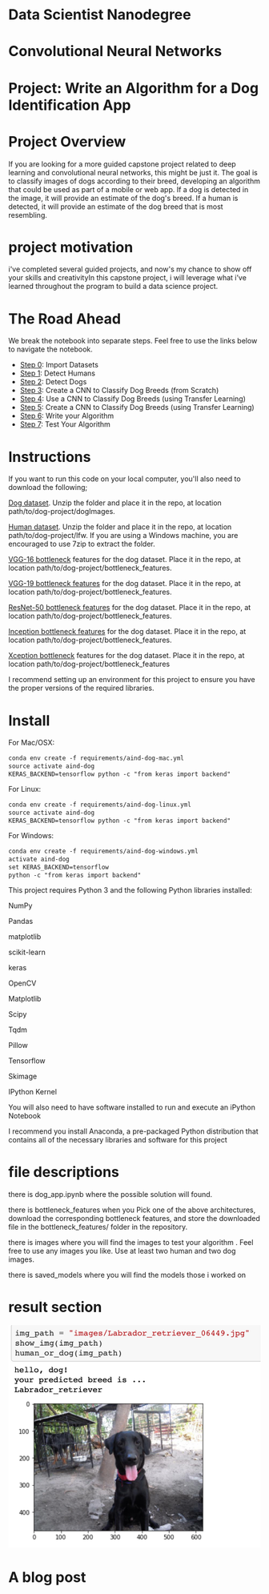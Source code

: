# Data Scientist Nanodegree

# Convolutional Neural Networks

# Project: Write an Algorithm for a Dog Identification App

# Project Overview

If you are looking for a more guided capstone project related to deep learning and convolutional neural networks, this might be just it. The goal is to classify images of dogs according to their breed, developing an algorithm that could be used as part of a mobile or web app. If a dog is detected in the image, it will provide an estimate of the dog's breed. If a human is detected, it will provide an estimate of the dog breed that is most resembling. 

# project motivation

i've completed several guided projects, and now's my chance to show off your skills and creativityIn this capstone project, i will leverage what i’ve learned throughout the program to build a data science project.
 
# The Road Ahead

We break the notebook into separate steps.  Feel free to use the links below to navigate the notebook.

* [Step 0](#step0): Import Datasets
* [Step 1](#step1): Detect Humans
* [Step 2](#step2): Detect Dogs
* [Step 3](#step3): Create a CNN to Classify Dog Breeds (from Scratch)
* [Step 4](#step4): Use a CNN to Classify Dog Breeds (using Transfer Learning)
* [Step 5](#step5): Create a CNN to Classify Dog Breeds (using Transfer Learning)
* [Step 6](#step6): Write your Algorithm
* [Step 7](#step7): Test Your Algorithm

# Instructions

If you want to run this code on your local computer, you'll also need to download the following;

[Dog dataset](https://s3-us-west-1.amazonaws.com/udacity-aind/dog-project/dogImages.zip). Unzip the folder and place it in the repo, at location path/to/dog-project/dogImages.

[Human dataset](https://s3-us-west-1.amazonaws.com/udacity-aind/dog-project/lfw.zip). Unzip the folder and place it in the repo, at location path/to/dog-project/lfw. If you are using a Windows machine, you are encouraged to use 7zip to extract the folder.

[VGG-16 bottleneck](https://s3-us-west-1.amazonaws.com/udacity-aind/dog-project/DogVGG16Data.npz) features for the dog dataset. Place it in the repo, at location path/to/dog-project/bottleneck_features.

[VGG-19 bottleneck features](https://s3-us-west-1.amazonaws.com/udacity-aind/dog-project/DogVGG19Data.npz) for the dog dataset. Place it in the repo, at location path/to/dog-project/bottleneck_features.

[ResNet-50 bottleneck features](https://s3-us-west-1.amazonaws.com/udacity-aind/dog-project/DogResnet50Data.npz) for the dog dataset. Place it in the repo, at location path/to/dog-project/bottleneck_features.

[Inception bottleneck features](https://s3-us-west-1.amazonaws.com/udacity-aind/dog-project/DogInceptionV3Data.npz) for the dog dataset. Place it in the repo, at location path/to/dog-project/bottleneck_features.

[Xception bottleneck](https://s3-us-west-1.amazonaws.com/udacity-aind/dog-project/DogXceptionData.npz) features for the dog dataset. Place it in the repo, at location path/to/dog-project/bottleneck_features




I recommend setting up an environment for this project to ensure you have the proper versions of the required libraries.

# Install

For Mac/OSX:

	conda env create -f requirements/aind-dog-mac.yml
	source activate aind-dog
	KERAS_BACKEND=tensorflow python -c "from keras import backend"
For Linux:

	conda env create -f requirements/aind-dog-linux.yml
	source activate aind-dog
	KERAS_BACKEND=tensorflow python -c "from keras import backend"
For Windows:

	conda env create -f requirements/aind-dog-windows.yml
	activate aind-dog
	set KERAS_BACKEND=tensorflow
	python -c "from keras import backend"
 
This project requires Python 3 and the following Python libraries installed:

NumPy


Pandas


matplotlib


scikit-learn


keras


OpenCV


Matplotlib

Scipy


Tqdm


Pillow


Tensorflow


Skimage


IPython Kernel


You will also need to have software installed to run and execute an iPython Notebook

I recommend you install Anaconda, a pre-packaged Python distribution that contains all of the necessary libraries and software for this project


# file descriptions

there is dog_app.ipynb where the possible solution will found.

there is bottleneck_features when you Pick one of the above architectures, download the corresponding bottleneck features, and store the downloaded file in the bottleneck_features/ folder in the repository.

there is images where you will find the images to test your algorithm . Feel free to use any images you like. Use at least two human and two dog images.

there is saved_models where you will find the models those i worked on

# result section 

![Screenshot](result1.png)


# A blog post


